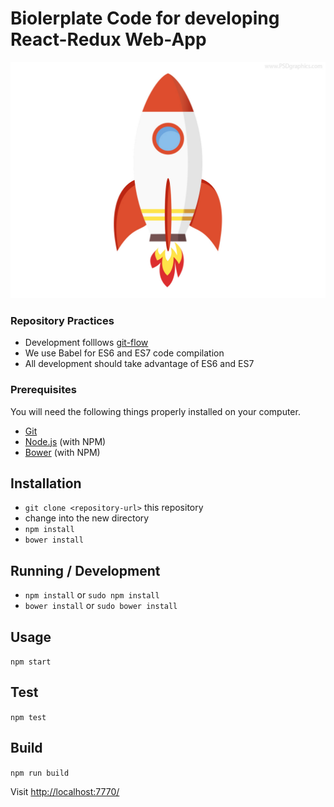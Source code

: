 # Biolerplate Code for developing React-Redux Web-App #

![rocket-icon.jpg](https://raw.githubusercontent.com/greyatom-edu-tech/react-redux-boilerplate/master/rocket.jpg)

### Repository Practices ###

* Development folllows [git-flow](http://nvie.com/posts/a-successful-git-branching-model/)
* We use Babel for ES6 and ES7 code compilation
* All development should take advantage of ES6 and ES7

### Prerequisites ###

You will need the following things properly installed on your computer.

* [Git](http://git-scm.com/)
* [Node.js](http://nodejs.org/) (with NPM)
* [Bower](https://bower.io/) (with NPM)

## Installation

* `git clone <repository-url>` this repository
* change into the new directory
* `npm install`
* `bower install`

## Running / Development

* `npm install` or `sudo npm install`
* `bower install` or `sudo bower install`

## Usage

`npm start`

## Test

`npm test`

## Build

`npm run build`

Visit [http://localhost:7770/](http://localhost:7770/)
